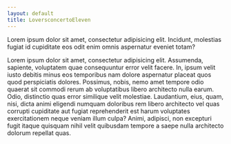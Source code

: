 ```yaml
---
layout: default
title: LoversconcertoEleven
---
```


Lorem ipsum dolor sit amet, consectetur adipisicing elit. Incidunt, molestias fugiat id cupiditate eos odit enim omnis aspernatur eveniet totam?

Lorem ipsum dolor sit amet, consectetur adipisicing elit. Assumenda, sapiente, voluptatem quae consequuntur error velit facere. In, ipsum velit iusto debitis minus eos temporibus nam dolore aspernatur placeat quos quod perspiciatis dolores. Possimus, nobis, nemo amet tempore odio quaerat sit commodi rerum ab voluptatibus libero architecto nulla earum. Odio, distinctio quas error similique velit molestiae. Laudantium, eius, quam, nisi, dicta animi eligendi numquam doloribus rem libero architecto vel quas corrupti cupiditate aut fugiat reprehenderit est harum voluptates exercitationem neque veniam illum culpa? Animi, adipisci, non excepturi fugit itaque quisquam nihil velit quibusdam tempore a saepe nulla architecto dolorum repellat quas.